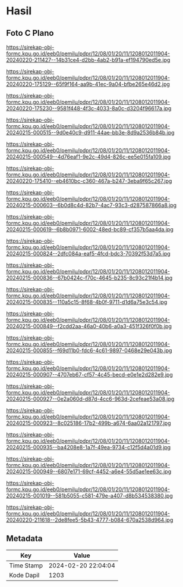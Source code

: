 # Hasil

## Foto C Plano

https://sirekap-obj-formc.kpu.go.id/eeb0/pemilu/pdpr/12/08/01/20/11/1208012011904-20240220-211427--14b31ce4-d2bb-4ab2-b91a-ef194790ed5e.jpg

https://sirekap-obj-formc.kpu.go.id/eeb0/pemilu/pdpr/12/08/01/20/11/1208012011904-20240220-175129--65f9f164-aa9b-41ec-9a04-bfbe265e46d2.jpg

https://sirekap-obj-formc.kpu.go.id/eeb0/pemilu/pdpr/12/08/01/20/11/1208012011904-20240220-175230--9581f448-4f3c-4033-8a0c-d3204f96617a.jpg

https://sirekap-obj-formc.kpu.go.id/eeb0/pemilu/pdpr/12/08/01/20/11/1208012011904-20240215-000515--9d0e40c9-d911-44ae-bb3e-8d9a2536b84b.jpg

https://sirekap-obj-formc.kpu.go.id/eeb0/pemilu/pdpr/12/08/01/20/11/1208012011904-20240215-000549--4d76eaf1-9e2c-49d4-826c-ee5e015fa109.jpg

https://sirekap-obj-formc.kpu.go.id/eeb0/pemilu/pdpr/12/08/01/20/11/1208012011904-20240220-175410--eb4610bc-c360-467a-b247-3eba9f65c267.jpg

https://sirekap-obj-formc.kpu.go.id/eeb0/pemilu/pdpr/12/08/01/20/11/1208012011904-20240215-000603--6b0d8c4d-82b7-4ac7-93c3-d287587866a8.jpg

https://sirekap-obj-formc.kpu.go.id/eeb0/pemilu/pdpr/12/08/01/20/11/1208012011904-20240215-000619--6b8b0971-6002-48ed-bc89-cf357b5aa4da.jpg

https://sirekap-obj-formc.kpu.go.id/eeb0/pemilu/pdpr/12/08/01/20/11/1208012011904-20240215-000824--2dfc084a-eaf5-4fcd-bdc3-70392f53d7a5.jpg

https://sirekap-obj-formc.kpu.go.id/eeb0/pemilu/pdpr/12/08/01/20/11/1208012011904-20240215-000836--67b0424c-f70c-4645-b235-8c93c21f4b14.jpg

https://sirekap-obj-formc.kpu.go.id/eeb0/pemilu/pdpr/12/08/01/20/11/1208012011904-20240215-000835--110a5c15-8f68-4b0f-9711-d1d6a75e3c54.jpg

https://sirekap-obj-formc.kpu.go.id/eeb0/pemilu/pdpr/12/08/01/20/11/1208012011904-20240215-000849--f2cdd2aa-46a0-40b6-a0a3-451f326f0f0b.jpg

https://sirekap-obj-formc.kpu.go.id/eeb0/pemilu/pdpr/12/08/01/20/11/1208012011904-20240215-000855--f69d11b0-fdc6-4c61-9897-0468e29e043b.jpg

https://sirekap-obj-formc.kpu.go.id/eeb0/pemilu/pdpr/12/08/01/20/11/1208012011904-20240215-000907--4707eb67-cf57-4c45-becd-e0e1e2d282e9.jpg

https://sirekap-obj-formc.kpu.go.id/eeb0/pemilu/pdpr/12/08/01/20/11/1208012011904-20240215-000927--0e2a060d-d87d-4cc6-963d-2cefeae53a08.jpg

https://sirekap-obj-formc.kpu.go.id/eeb0/pemilu/pdpr/12/08/01/20/11/1208012011904-20240215-000923--8c025186-17b2-499b-a674-6aa02a121797.jpg

https://sirekap-obj-formc.kpu.go.id/eeb0/pemilu/pdpr/12/08/01/20/11/1208012011904-20240215-000935--ba4208e8-1a7f-49ea-9734-c12f5d4a01d9.jpg

https://sirekap-obj-formc.kpu.go.id/eeb0/pemilu/pdpr/12/08/01/20/11/1208012011904-20240215-000949--6807e171-69cf-4452-a6e4-55d5ae1ee63c.jpg

https://sirekap-obj-formc.kpu.go.id/eeb0/pemilu/pdpr/12/08/01/20/11/1208012011904-20240215-001019--581b5055-c581-479e-a407-d8b534538380.jpg

https://sirekap-obj-formc.kpu.go.id/eeb0/pemilu/pdpr/12/08/01/20/11/1208012011904-20240220-211618--2de8fee5-5b43-4777-b084-670a2538d964.jpg


## Metadata

| Key        | Value               |
| ---------- | ------------------- |
| Time Stamp | 2024-02-20 22:04:04 |
| Kode Dapil | 1203                |



